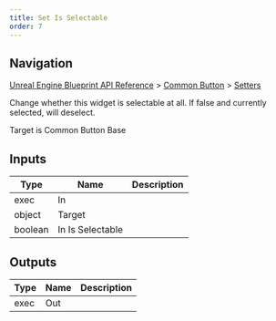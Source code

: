 ```yaml
---
title: Set Is Selectable
order: 7
---
```

## Navigation

[Unreal Engine Blueprint API Reference](https://dev.epicgames.com/documentation/en-us/unreal-engine/BlueprintAPI) > [Common Button](https://dev.epicgames.com/documentation/en-us/unreal-engine/BlueprintAPI/CommonButton) > [Setters](https://dev.epicgames.com/documentation/en-us/unreal-engine/BlueprintAPI/CommonButton/Setters)

Change whether this widget is selectable at all. If false and currently selected, will deselect.

Target is Common Button Base

## Inputs

| Type | Name | Description |
| --- | --- | --- |
| exec | In |  |
| object | Target |  |
| boolean | In Is Selectable |  |

## Outputs

| Type | Name | Description |
| --- | --- | --- |
| exec | Out |  |
